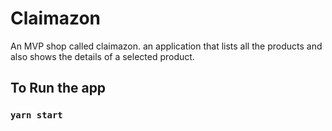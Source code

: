 # Claimazon

An MVP shop called claimazon.
an application that lists all the
products and also shows the details of a selected product.

## To Run the app

### `yarn start`
